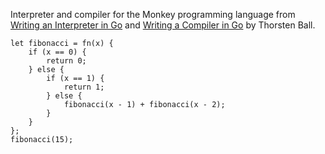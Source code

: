 Interpreter and compiler for the Monkey programming language from [Writing an Interpreter in Go](https://interpreterbook.com/)
and [Writing a Compiler in Go](https://compilerbook.com/) by Thorsten Ball.

```
let fibonacci = fn(x) {
    if (x == 0) {
        return 0;
    } else {
        if (x == 1) {
            return 1;
        } else {
            fibonacci(x - 1) + fibonacci(x - 2);
        }
    }
};
fibonacci(15);
```
